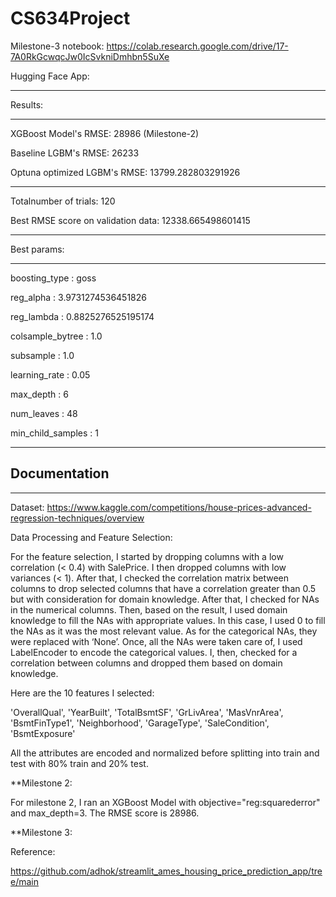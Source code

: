 # CS634Project

Milestone-3 notebook: https://colab.research.google.com/drive/17-7A0RkGcwqcJw0IcSvkniDmhbn5SuXe

Hugging Face App: 

***********

Results:

***********

XGBoost Model's RMSE: 28986  (Milestone-2)

Baseline LGBM's RMSE: 26233

Optuna optimized LGBM's RMSE: 13799.282803291926

***********

Totalnumber of trials:  120

Best RMSE score on validation data: 12338.665498601415

------------------------------

Best params:

------------------------------

boosting_type :	 goss

reg_alpha :	 3.9731274536451826

reg_lambda :	 0.8825276525195174

colsample_bytree :	 1.0

subsample :	 1.0

learning_rate :	 0.05

max_depth :	 6

num_leaves :	 48

min_child_samples :	 1

***********

## Documentation

***********

Dataset: https://www.kaggle.com/competitions/house-prices-advanced-regression-techniques/overview

Data Processing and Feature Selection:

For the feature selection, I started by dropping columns with a low correlation (< 0.4) with SalePrice. I then dropped columns with low variances (< 1). After that, I checked the correlation matrix between columns to drop selected columns that have a correlation greater than 0.5 but with consideration for domain knowledge. After that, I checked for NAs in the numerical columns. Then, based on the result, I used domain knowledge to fill the NAs with appropriate values. In this case, I used 0 to fill the NAs as it was the most relevant value. As for the categorical NAs, they were replaced with ‘None’. Once, all the NAs were taken care of, I used LabelEncoder to encode the categorical values. I, then, checked for a correlation between columns and dropped them based on domain knowledge.

Here are the 10 features I selected:

 'OverallQual',
 'YearBuilt',
 'TotalBsmtSF',
 'GrLivArea',
 'MasVnrArea',
 'BsmtFinType1',
 'Neighborhood',
 'GarageType',
 'SaleCondition',
 'BsmtExposure'

All the attributes are encoded and normalized before splitting into train and test with 80% train and 20% test.

**Milestone 2: 

For milestone 2, I ran an XGBoost Model with objective="reg:squarederror" and max_depth=3. The RMSE score is 28986.

**Milestone 3:

Reference:

https://github.com/adhok/streamlit_ames_housing_price_prediction_app/tree/main
